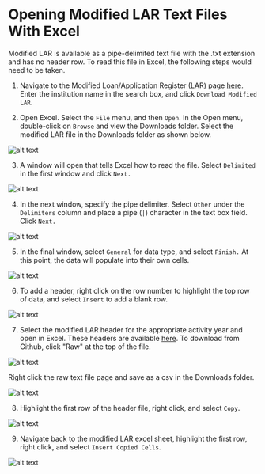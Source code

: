 # Opening Modified LAR Text Files With Excel
Modified LAR is available as a pipe-delimited text file with the .txt extension and has no header row. To read this file in Excel, the following steps would need to be taken.

1. Navigate to the Modified Loan/Application Register (LAR) page [here](https://ffiec.cfpb.gov/data-publication/modified-lar/2018). Enter the institution name in the search box, and click `Download Modified LAR`. 

2. Open Excel. Select the `File` menu, and then `Open`. In the Open menu, double-click on `Browse` and view the Downloads folder. Select the modified LAR file in the Downloads folder as shown below. 

![alt text](https://raw.githubusercontent.com/cfpb/HMDA_Data_Science_Kit/master/documentation_resources/example_images/mlar_tutorial_images/Step2.JPG)

3. A window will open that tells Excel how to read the file. Select `Delimited` in the first window and click `Next.` 

![alt text](https://raw.githubusercontent.com/cfpb/HMDA_Data_Science_Kit/master/documentation_resources/example_images/mlar_tutorial_images/Step3.JPG)

4. In the next window, specify the pipe delimiter. Select `Other` under the `Delimiters` column and place a pipe (`|`) character in the text box field. Click `Next.`

![alt text](https://raw.githubusercontent.com/cfpb/HMDA_Data_Science_Kit/master/documentation_resources/example_images/mlar_tutorial_images/Step4.JPG)

5. In the final window, select `General` for data type, and select `Finish.` 
At this point, the data will populate into their own cells.

![alt text](https://raw.githubusercontent.com/cfpb/HMDA_Data_Science_Kit/master/documentation_resources/example_images/mlar_tutorial_images/Step5.JPG)

6. To add a header, right click on the row number to highlight the top row of data, and select `Insert` to add a blank row. 

![alt text](https://raw.githubusercontent.com/cfpb/HMDA_Data_Science_Kit/master/documentation_resources/example_images/mlar_tutorial_images/Step6.JPG)

7. Select the modified LAR header for the appropriate activity year and open in Excel. These headers are available [here](https://github.com/cfpb/HMDA_Data_Science_Kit/tree/master/documentation_resources/schemas/mlar/headers/). To download from Github, click "Raw" at the top of the file.

![alt text](https://raw.githubusercontent.com/cfpb/HMDA_Data_Science_Kit/master/documentation_resources/example_images/mlar_tutorial_images/Step_7_1.JPG) 

Right click the raw text file page and save as a csv in the Downloads folder. 

![alt text](https://raw.githubusercontent.com/cfpb/HMDA_Data_Science_Kit/master/documentation_resources/example_images/mlar_tutorial_images/Step_7_2.JPG)

8. Highlight the first row of the header file, right click, and select `Copy`. 

![alt text](https://raw.githubusercontent.com/cfpb/HMDA_Data_Science_Kit/master/documentation_resources/example_images/mlar_tutorial_images/Step8.JPG)

9. Navigate back to the modified LAR excel sheet, highlight the first row, right click, and select `Insert Copied Cells`. 

![alt text](https://raw.githubusercontent.com/cfpb/HMDA_Data_Science_Kit/master/documentation_resources/example_images/mlar_tutorial_images/Step9.JPG)
